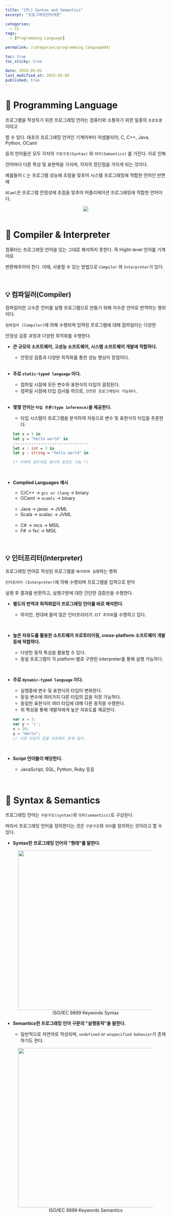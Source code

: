 ```yaml
---
title: "[PL] Syntax and Semantics"
excerpt: "프로그래밍언어개론"

categories:
  - CS
tags:
  - [Programming Language]

permalink: /categories/programming_language04/

toc: true
toc_sticky: true

date: 2024-05-02
last_modified_at: 2025-05-05
published: true
---
```


# 👑 Programming Language

프로그램을 작성하기 위한 프로그래밍 언어는 컴퓨터와 소통하기 위한 일종의 `프로토콜`이라고 <br>

할 수 있다. 태초의 프로그래밍 언어인 기계어부터 어셈블리어, C, C++, Java, Python, OCaml <br>

등의 언어들은 모두 각자의 `구문구조(Syntax)` 와 `의미(Semantics)` 를 가진다. 이로 인해 <br>

언어마다 다른 특성 및 표현력을 가지며, 각자의 장단점을 가지게 되는 것이다. <br>

예를들어 `C` 는 프로그램 성능에 초점을 맞추어 시스템 프로그래밍에 적합한 언어인 반면에 <br>

`OCaml`은 프로그램 안정성에 초점을 맞추어 어플리케이션 프로그래밍에 적합한 언어이다.

<center><img src="https://github.com/jinwoojwa/jinwoo.github.io/assets/112393728/ee5d6437-d353-4da0-a151-fe1e43964e5a"></center>

<br>

# 👑 Compiler & Interpreter

컴퓨터는 프로그래밍 언어을 있는 그대로 해석하지 못한다. 즉 Hight-level 언어를 기계어로 <br>

변환해주어야 한다. 이때, 사용할 수 있는 방법으로 `Compiler` 와 `Interpreter`가 있다. <br>

<br>

## 💡 컴파일러(Compiler)

컴파일이란 고수준 언어를 실행 프로그램으로 만들기 위해 저수준 언어로 번역하는 행위이다. <br>

`컴파일러 (Compiler)`에 의해 수행되며 입력된 프로그램에 대해 컴파일러는 다양한 <br>

안정성 검증 과정과 다양한 최적화를 수행한다. <br>

- **큰 규모의 소프트웨어, 고성능 소프트웨어, 시스템 소프트웨어 개발에 적합하다.**

  + 안정성 검증과 다양한 최적화를 통한 성능 향상이 장점이다.

  <br>

- **주로 `static-typed language` 이다.**

  + 컴파일 시점에 모든 변수와 표현식의 타입이 결정된다.
  + 컴파일 시점에 타입 검사를 하므로, `안전한 프로그래밍이 가능하다.`

  <br>

- **몇몇 언어는 `타입 추론(type inference)`을 제공한다.**

  + 타입 시스템이 프로그램을 분석하여 자동으로 변수 및 표현식의 타입을 추론한다.

  ```ml
  let x = 3 in
  let y = "hello world" in
  ---------------------------------
  let x : int = 3 in
  let y : string = "hello world" in

  (* 아래의 경우처럼 명시적 표현도 가능 *)
  ```

  <br>

- **Compiled Languages 예시**

  + C/C++ → `gcc or clang` → binary
  + OCaml → `ocamlc` → binary

  <br>

  + Java → javac → JVML
  + Scala → scalac → JVML

  <br>

  + C# → mcs → MSIL
  + F# → fsc → MSIL 

<br>

## 💡 인터프리터(Interpreter)

프로그래밍 언어로 작성된 프로그램을 `해석하여 실행`하는 행위 <br>

`인터프리터 (Interpreter)`에 의해 수행되며 프로그램을 입력으로 받아 <br>

실행 후 결과를 반환하고, 실행구문에 대한 간단한 검증만을 수행한다. <br>

- **별도의 번역과 최적화없이 프로그래밍 언어를 바로 해석한다.**

  + 하지만, 현대에 들어 많은 인터프리터가 `JIT 최적화`를 수행하고 있다.

<br>

- **높은 자유도를 활용한 소프트웨어 프로토타이핑, cross-platform 소프트웨어 개발 등에 적합하다.**

  + 다양한 동적 특성을 활용할 수 있다.
  + 동일 프로그램이 각 platform 별로 구현된 interpreter를 통해 실행 가능하다.

<br>

- **주로 `dynamic-typed language` 이다.**

  + 실행중에 변수 및 표현식의 타입이 변화한다.
  + 동일 변수에 여러가지 다른 타입의 값을 저장 가능하다.
  + 동일한 표현식이 여러 타입에 대해 다른 동작을 수행한다.
  + 위 특성을 통해 개발자에게 높은 자유도를 제공한다.

  ```javascript
  var x = 3;
  var y = 'c';
  x = 10;
  y = "Hello";
  // 다른 타입의 값을 저장해도 문제 없다.
  ```

<br>

- **Script 언어들이 해당한다.**

  + JavaScript, SQL, Python, Ruby 등등

<br>

# 👑 Syntax & Semantics

프로그래밍 언어는 `구문구조(syntax)`와 `의미(semantics)`로 구성된다. <br>

따라서 프로그래밍 언어을 정의한다는 것은 `구문구조`와 `의미`를 정의하는 것이라고 할 수 있다. <br>

- **Syntax란 프로그래밍 언어의 "형태"를 말한다.**

<figure>
    <center><img src="https://github.com/jinwoojwa/jinwoo.github.io/assets/112393728/83c60471-3f84-4409-85d7-afb47000182d" width="500">
    <figcaption>ISO/IEC 9899 Keywords Syntax</figcaption></center>
</figure>

- **Semantics란 프로그래밍 언어 구문의 "실행동작"을 말한다.**

  + 일반적으로 자연어로 작성되며, `undefined` or `unspecified behavior`가 존재하기도 한다.

<figure>
    <center><img src="https://github.com/jinwoojwa/jinwoo.github.io/assets/112393728/de1494c0-e1e7-4c76-9f9e-c9c577386eba" width="500">
    <figcaption>ISO/IEC 9899 Keywords Semantics</figcaption></center>
</figure>
